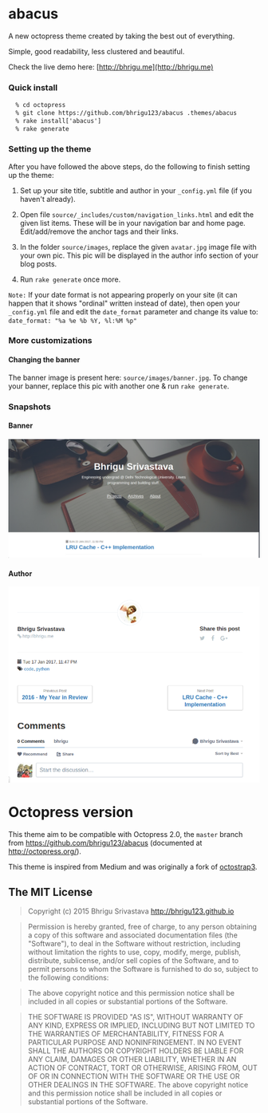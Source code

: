 # abacus

A new octopress theme created by taking the best out of everything.

Simple, good readability, less clustered and beautiful.

Check the live demo here: [http://bhrigu.me](http://bhrigu.me)


### Quick install


```
  % cd octopress
  % git clone https://github.com/bhrigu123/abacus .themes/abacus
  % rake install['abacus']
  % rake generate
```

### Setting up the theme
After you have followed the above steps, do the following to finish setting up the theme:

1. Set up your site title, subtitle and author in your `_config.yml` file (if you haven't already).

2. Open file `source/_includes/custom/navigation_links.html` and edit the given list items. These will be in your navigation bar and home page. Edit/add/remove the anchor tags and their links.

3. In the folder `source/images`, replace the given `avatar.jpg` image file with your own pic. This pic will be displayed in the author info section of your blog posts.

4. Run `rake generate` once more.



`Note:` If your date format is not appearing properly on your site (it can happen that it shows "ordinal" written instead of date), then open your `_config.yml` file and edit the `date_format` parameter and change its value to:<br>
`date_format: "%a %e %b %Y, %l:%M %p" `


### More customizations

#### Changing the banner 
The banner image is present here: `source/images/banner.jpg`. To change your banner, replace this pic with another one & run `rake generate`.



### Snapshots
#### Banner

![banner](https://github.com/bhrigu123/bhrigu123.github.io/blob/source/source/images/theme/theme1.png)

#### Author

![autho](https://github.com/bhrigu123/bhrigu123.github.io/blob/source/source/images/theme/theme2.png)


Octopress version
=================

This theme aim to be compatible with Octopress 2.0,
the `master` branch from https://github.com/bhrigu123/abacus
(documented at http://octopress.org/).


This theme is inspired from Medium and was originally a fork of [octostrap3](https://github.com/kAworu/octostrap3).



## The MIT License
> Copyright (c) 2015 Bhrigu Srivastava http://bhrigu123.github.io

> Permission is hereby granted, free of charge, to any person obtaining a copy
of this software and associated documentation files (the "Software"), to deal
in the Software without restriction, including without limitation the rights
to use, copy, modify, merge, publish, distribute, sublicense, and/or sell
copies of the Software, and to permit persons to whom the Software is
furnished to do so, subject to the following conditions:

> The above copyright notice and this permission notice shall be included in
all copies or substantial portions of the Software.

> THE SOFTWARE IS PROVIDED "AS IS", WITHOUT WARRANTY OF ANY KIND, EXPRESS OR
IMPLIED, INCLUDING BUT NOT LIMITED TO THE WARRANTIES OF MERCHANTABILITY,
FITNESS FOR A PARTICULAR PURPOSE AND NONINFRINGEMENT. IN NO EVENT SHALL THE
AUTHORS OR COPYRIGHT HOLDERS BE LIABLE FOR ANY CLAIM, DAMAGES OR OTHER
LIABILITY, WHETHER IN AN ACTION OF CONTRACT, TORT OR OTHERWISE, ARISING FROM,
OUT OF OR IN CONNECTION WITH THE SOFTWARE OR THE USE OR OTHER DEALINGS IN
THE SOFTWARE.
The above copyright notice and this permission notice shall be included in all copies or substantial portions of the Software.

